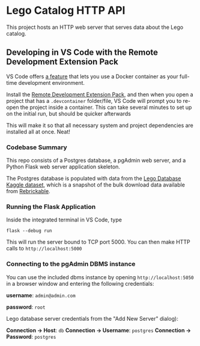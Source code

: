 # Lego Catalog HTTP API

This project hosts an HTTP web server that serves data about the Lego catalog.

## Developing in VS Code with the Remote Development Extension Pack

VS Code offers [a feature](https://code.visualstudio.com/docs/remote/containers) that lets you use a Docker container as your full-time development environment.

Install the [Remote Development Extension Pack](https://marketplace.visualstudio.com/items?itemName=ms-vscode-remote.vscode-remote-extensionpack), and then when you open a project that has a `.devcontainer` folder/file, VS Code will prompt you to re-open the project inside a container. This can take several minutes to set up on the initial run, but should be quicker afterwards

This will make it so that all necessary system and project dependencies are installed all at once. Neat!

### Codebase Summary

This repo consists of a Postgres database, a pgAdmin web server, and a Python Flask web server application skeleton.

The Postgres database is populated with data from the [Lego Database Kaggle dataset](https://www.kaggle.com/datasets/rtatman/lego-database), which is a snapshot of the bulk download data available from [Rebrickable](https://rebrickable.com/downloads/).

### Running the Flask Application

Inside the integrated terminal in VS Code, type
```
flask --debug run
```
This will run the server bound to TCP port 5000. You can then make HTTP calls to `http://localhost:5000`

### Connecting to the pgAdmin DBMS instance

You can use the included dbms instance by opening `http://localhost:5050` in a browser window and entering the following credentials:

**username**: `admin@admin.com`

**password**: `root`

Lego database server credentials from the "Add New Server" dialog):

**Connection -> Host**: `db`
**Connection -> Username**: `postgres`
**Connection -> Password**: `postgres`
